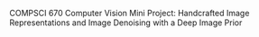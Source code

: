 COMPSCI 670 Computer Vision Mini Project: Handcrafted Image Representations and Image Denoising with a Deep Image Prior
